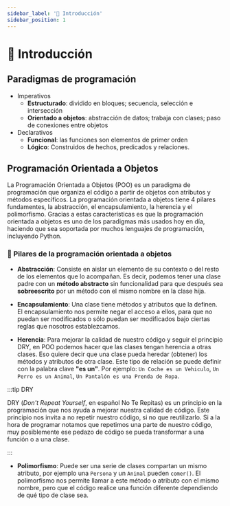 ```yaml
---
sidebar_label: '🌟 Introducción'
sidebar_position: 1
---
```


# 🌟 Introducción

## Paradigmas de programación

- Imperativos
  - **Estructurado**: dividido en bloques; secuencia, selección e intersección
  - **Orientado a objetos**: abstracción de datos; trabaja con clases; paso de conexiones entre objetos
- Declarativos
  - **Funcional**: las funciones son elementos de primer orden
  - **Lógico**: Construidos de hechos, predicados y relaciones.

## Programación Orientada a Objetos

La Programación Orientada a Objetos (POO) es un paradigma de programación que organiza el código a partir de objetos con atributos y métodos específicos. La programación orientada a objetos tiene 4 pilares fundamentes, la abstracción, el encapsulamiento, la herencia y el polimorfismo. Gracias a estas características es que la programación orientada a objetos es uno de los paradigmas más usados hoy en día, haciendo que sea soportada por muchos lenguajes de programación, incluyendo Python.

### 🎉 Pilares de la programación orientada a objetos

- **Abstracción**: Consiste en aislar un elemento de su contexto o del resto de los elementos que lo acompañan. Es decir, podemos tener una clase padre con un **método abstracto** sin funcionalidad para que después sea **sobreescrito** por un método con el mismo nombre en la clase hija.

- **Encapsulamiento**: Una clase tiene métodos y atributos que la definen. El encapsulamiento nos permite negar el acceso a ellos, para que no puedan ser modificados o sólo puedan ser modificados bajo ciertas reglas que nosotros establezcamos.

- **Herencia**: Para mejorar la calidad de nuestro código y seguir el principio DRY, en POO podemos hacer que las clases tengan herencia a otras clases. Eso quiere decir que una clase pueda heredar (obtener) los métodos y atributos de otra clase. Este tipo de relación se puede definir con la palabra clave **"es un"**. Por ejemplo: `Un Coche es un Vehiculo`, `Un Perro es un Animal`, `Un Pantalón es una Prenda de Ropa`.

:::tip DRY

DRY (_Don't Repeat Yourself_, en español No Te Repitas) es un principio en la programación que nos ayuda a mejorar nuestra calidad de código. Este principio nos invita a no repetir nuestro código, si no que reutilizarlo. Si a la hora de programar notamos que repetimos una parte de nuestro código, muy posiblemente ese pedazo de código se pueda transformar a una función o a una clase.

:::

- **Polimorfismo**: Puede ser una serie de clases compartan un mismo atributo, por ejemplo una `Persona` y un `Animal` pueden `comer()`. El polimorfismo nos permite llamar a este método o atributo con el mismo nombre, pero que el código realice una función diferente dependiendo de qué tipo de clase sea.
